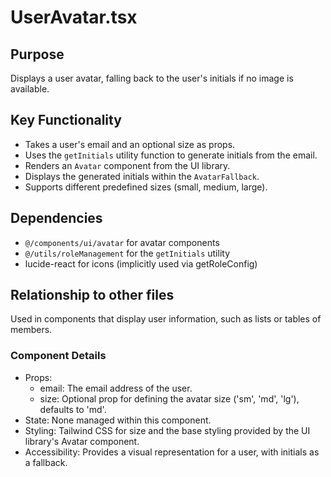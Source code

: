 # UserAvatar.tsx

## Purpose
Displays a user avatar, falling back to the user's initials if no image is available.

## Key Functionality
- Takes a user's email and an optional size as props.
- Uses the `getInitials` utility function to generate initials from the email.
- Renders an `Avatar` component from the UI library.
- Displays the generated initials within the `AvatarFallback`.
- Supports different predefined sizes (small, medium, large).

## Dependencies
- `@/components/ui/avatar` for avatar components
- `@/utils/roleManagement` for the `getInitials` utility
- lucide-react for icons (implicitly used via getRoleConfig)

## Relationship to other files
Used in components that display user information, such as lists or tables of members.

### Component Details
- Props:
  - email: The email address of the user.
  - size: Optional prop for defining the avatar size ('sm', 'md', 'lg'), defaults to 'md'.
- State: None managed within this component.
- Styling: Tailwind CSS for size and the base styling provided by the UI library's Avatar component.
- Accessibility: Provides a visual representation for a user, with initials as a fallback.